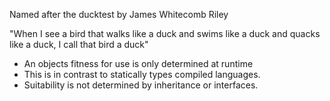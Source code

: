 Named after the ducktest by James Whitecomb Riley

"When I see a bird that walks like a duck and swims like a duck and quacks like a duck, I call that bird a duck"

- An objects fitness for use is only determined at runtime
- This is in contrast to statically types compiled languages.
- Suitability is not determined by inheritance or interfaces.